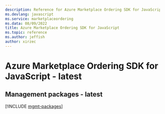 ```yaml
---
description: Reference for Azure Marketplace Ordering SDK for JavaScript
ms.devlang: javascript
ms.service: marketplaceordering
ms.data: 08/09/2022
title: Azure Marketplace Ordering SDK for JavaScript
ms.topic: reference
ms.author: jeffish
author: xirzec
---
```

# Azure Marketplace Ordering SDK for JavaScript - latest

## Management packages - latest
[!INCLUDE [mgmt-packages](marketplace-ordering-mgmt-index.md)]